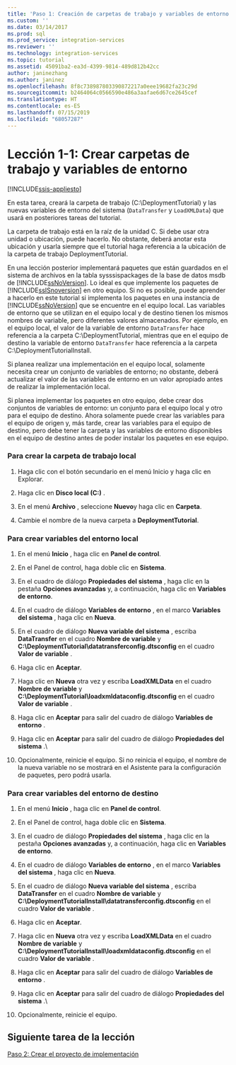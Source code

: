 ```yaml
---
title: 'Paso 1: Creación de carpetas de trabajo y variables de entorno | Microsoft Docs'
ms.custom: ''
ms.date: 03/14/2017
ms.prod: sql
ms.prod_service: integration-services
ms.reviewer: ''
ms.technology: integration-services
ms.topic: tutorial
ms.assetid: 45091ba2-ea3d-4399-9814-489d812b42cc
author: janinezhang
ms.author: janinez
ms.openlocfilehash: 8f8c738987803390872217a0eee19682fa23c29d
ms.sourcegitcommit: b2464064c0566590e486a3aafae6d67ce2645cef
ms.translationtype: HT
ms.contentlocale: es-ES
ms.lasthandoff: 07/15/2019
ms.locfileid: "68057287"
---
```

# <a name="lesson-1-1---creating-working-folders-and-environment-variables"></a>Lección 1-1: Crear carpetas de trabajo y variables de entorno

[!INCLUDE[ssis-appliesto](../includes/ssis-appliesto-ssvrpluslinux-asdb-asdw-xxx.md)]


En esta tarea, creará la carpeta de trabajo (C:\DeploymentTutorial) y las nuevas variables de entorno del sistema (`DataTransfer` y `LoadXMLData`) que usará en posteriores tareas del tutorial.  
  
La carpeta de trabajo está en la raíz de la unidad C. Si debe usar otra unidad o ubicación, puede hacerlo. No obstante, deberá anotar esta ubicación y usarla siempre que el tutorial haga referencia a la ubicación de la carpeta de trabajo DeploymentTutorial.  
  
En una lección posterior implementará paquetes que están guardados en el sistema de archivos en la tabla sysssispackages de la base de datos msdb de [!INCLUDE[ssNoVersion](../includes/ssnoversion-md.md)]. Lo ideal es que implemente los paquetes de [!INCLUDE[ssISnoversion](../includes/ssisnoversion-md.md)] en otro equipo. Si no es posible, puede aprender a hacerlo en este tutorial si implementa los paquetes en una instancia de [!INCLUDE[ssNoVersion](../includes/ssnoversion-md.md)] que se encuentre en el equipo local. Las variables de entorno que se utilizan en el equipo local y de destino tienen los mismos nombres de variable, pero diferentes valores almacenados. Por ejemplo, en el equipo local, el valor de la variable de entorno `DataTransfer` hace referencia a la carpeta C:\DeploymentTutorial, mientras que en el equipo de destino la variable de entorno `DataTransfer` hace referencia a la carpeta C:\DeploymentTutorialInstall.  
  
Si planea realizar una implementación en el equipo local, solamente necesita crear un conjunto de variables de entorno; no obstante, deberá actualizar el valor de las variables de entorno en un valor apropiado antes de realizar la implementación local.  
  
Si planea implementar los paquetes en otro equipo, debe crear dos conjuntos de variables de entorno: un conjunto para el equipo local y otro para el equipo de destino. Ahora solamente puede crear las variables para el equipo de origen y, más tarde, crear las variables para el equipo de destino, pero debe tener la carpeta y las variables de entorno disponibles en el equipo de destino antes de poder instalar los paquetes en ese equipo.  
  
### <a name="to-create-the-local-working-folder"></a>Para crear la carpeta de trabajo local  
  
1.  Haga clic con el botón secundario en el menú Inicio y haga clic en Explorar.  
  
2.  Haga clic en **Disco local (C:)** .  
  
3.  En el menú **Archivo** , seleccione **Nuevo**y haga clic en **Carpeta**.  
  
4.  Cambie el nombre de la nueva carpeta a **DeploymentTutorial**.  
  
### <a name="to-create-local-environment-variables"></a>Para crear variables del entorno local  
  
1.  En el menú **Inicio** , haga clic en **Panel de control**.  
  
2.  En el Panel de control, haga doble clic en **Sistema**.  
  
3.  En el cuadro de diálogo **Propiedades del sistema** , haga clic en la pestaña **Opciones avanzadas** y, a continuación, haga clic en **Variables de entorno**.  
  
4.  En el cuadro de diálogo **Variables de entorno** , en el marco **Variables del sistema** , haga clic en **Nueva**.  
  
5.  En el cuadro de diálogo **Nueva variable del sistema** , escriba **DataTransfer** en el cuadro **Nombre de variable** y **C:\DeploymentTutorial\datatransferconfig.dtsconfig** en el cuadro **Valor de variable** .  
  
6.  Haga clic en **Aceptar**.  
  
7.  Haga clic en **Nueva** otra vez y escriba **LoadXMLData** en el cuadro **Nombre de variable** y **C:\DeploymentTutorial\loadxmldataconfig.dtsconfig** en el cuadro **Valor de variable** .  
  
8.  Haga clic en **Aceptar** para salir del cuadro de diálogo **Variables de entorno** .  
  
9. Haga clic en **Aceptar** para salir del cuadro de diálogo **Propiedades del sistema** .\  
  
10. Opcionalmente, reinicie el equipo. Si no reinicia el equipo, el nombre de la nueva variable no se mostrará en el Asistente para la configuración de paquetes, pero podrá usarla.  
  
### <a name="to-create-destination-environment-variables"></a>Para crear variables del entorno de destino  
  
1.  En el menú **Inicio** , haga clic en **Panel de control**.  
  
2.  En el Panel de control, haga doble clic en **Sistema**.  
  
3.  En el cuadro de diálogo **Propiedades del sistema** , haga clic en la pestaña **Opciones avanzadas** y, a continuación, haga clic en **Variables de entorno**.  
  
4.  En el cuadro de diálogo **Variables de entorno** , en el marco **Variables del sistema** , haga clic en **Nueva**.  
  
5.  En el cuadro de diálogo **Nueva variable del sistema** , escriba **DataTransfer** en el cuadro **Nombre de variable** y **C:\DeploymentTutorialInstall\datatransferconfig.dtsconfig** en el cuadro **Valor de variable** .  
  
6.  Haga clic en **Aceptar**.  
  
7.  Haga clic en **Nueva** otra vez y escriba **LoadXMLData** en el cuadro **Nombre de variable** y **C:\DeploymentTutorialInstall\loadxmldataconfig.dtsconfig** en el cuadro **Valor de variable** .  
  
8.  Haga clic en **Aceptar** para salir del cuadro de diálogo **Variables de entorno** .  
  
9. Haga clic en **Aceptar** para salir del cuadro de diálogo **Propiedades del sistema** .\  
  
10. Opcionalmente, reinicie el equipo.  
  
## <a name="next-task-in-lesson"></a>Siguiente tarea de la lección  
[Paso 2: Crear el proyecto de implementación](../integration-services/lesson-1-2-creating-the-deployment-project.md)  
  
  
  
